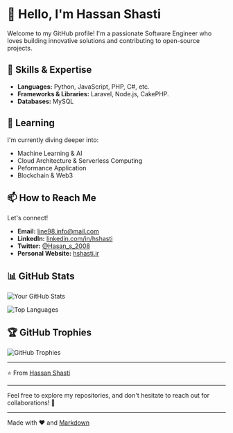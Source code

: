 # 👋 Hello, I'm Hassan Shasti

Welcome to my GitHub profile! I'm a passionate Software Engineer who loves building innovative solutions and contributing to open-source projects.  

## 🚀 Skills & Expertise  

- **Languages:** Python, JavaScript, PHP, C#, etc.  
- **Frameworks & Libraries:** Laravel, Node.js, CakePHP.  
- **Databases:** MySQL  


## 🌱 Learning  

I'm currently diving deeper into:  
- Machine Learning & AI  
- Cloud Architecture & Serverless Computing
- Peformance Application
- Blockchain & Web3

## 📫 How to Reach Me  

Let's connect!  
- **Email:** [line98.info@mail.com](mailto:line98.info@mail.com)  
- **LinkedIn:** [linkedin.com/in/hshasti](https://linkedin.com/in/hshasti)  
- **Twitter:** [@Hasan_s_2008](https://twitter.com/Hasan_s_2008)  
- **Personal Website:** [hshasti.ir](https:hshasti.ir)  

## 📊 GitHub Stats  

![Your GitHub Stats](https://github-readme-stats.vercel.app/api?username=hshasti&show_icons=true&theme=radical)  

![Top Languages](https://github-readme-stats.vercel.app/api/top-langs/?username=hshasti&layout=compact&theme=radical)  

## 🏆 GitHub Trophies  

![GitHub Trophies](https://github-profile-trophy.vercel.app/?username=hshasti&theme=onedark)  

---  

⭐️ From [Hassan Shasti](https://github.com/hshasti)  

---  

Feel free to explore my repositories, and don't hesitate to reach out for collaborations! 🚀  

---  

Made with ❤️ and [Markdown](https://guides.github.com/features/mastering-markdown/)  
